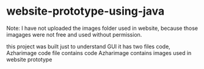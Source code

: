 # website-prototype-using-java
Note:
I have not uploaded the images folder used in website, because those imagages were not free and used without permission.

this project was built just to understand GUI 
it has two files code, Azharimage
code file contains code
Azharimage contains images used in website prototype

